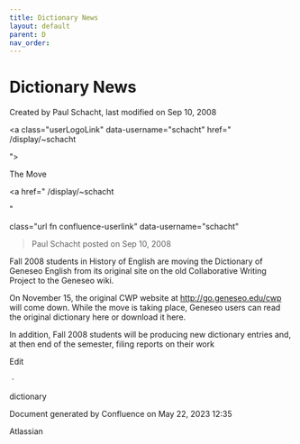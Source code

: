 ```yaml
---
title: Dictionary News
layout: default
parent: D
nav_order:
---
```


# Dictionary News







Created by  Paul Schacht, last modified on Sep 10, 2008

<a  class="userLogoLink" data-username="schacht" href="    /display/~schacht

">

The Move

<a href="    /display/~schacht

"

class="url fn confluence-userlink" data-username="schacht"

>Paul Schacht posted on Sep 10, 2008

Fall 2008 students in History of English are moving the Dictionary of Geneseo English from its original site on the old Collaborative Writing Project to the Geneseo wiki.

On November 15, the original CWP website at http://go.geneseo.edu/cwp will come down. While the move is taking place, Geneseo users can read the original dictionary here or download it here.

In addition, Fall 2008 students will be producing new dictionary entries and, at then end of the semester, filing reports on their work

Edit

&nbsp;&middot;&nbsp;

dictionary

Document generated by Confluence on May 22, 2023 12:35

Atlassian
